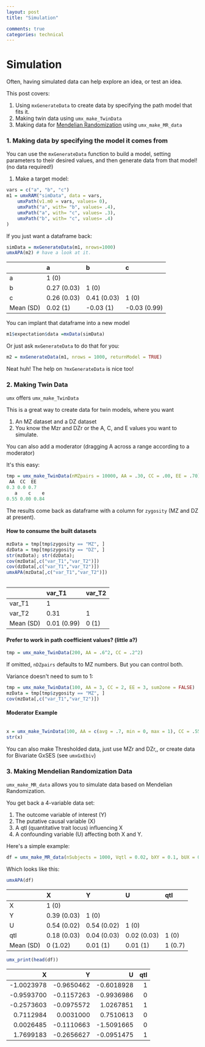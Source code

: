 ```yaml
---
layout: post
title: "Simulation"

comments: true
categories: technical
---
```


<a name="top"></a>

# Simulation

Often, having simulated data can help explore an idea, or test an idea.

This post covers:

1. Using `mxGenerateData` to create data by specifying the path model that fits it.
2. Making twin data using `umx_make_TwinData`
3. Making  data for [Mendelian Randomization](https://en.wikipedia.org/wiki/Mendelian_randomization) using `umx_make_MR_data`

### 1. Making data by specifying the model it comes from

You can use the `mxGenerateData` function to build a model, setting parameters to their desired values, and then generate data from that model! (no data required!)

1. Make a target model:

```r
vars = c("a", "b", "c")
m1 = umxRAM("simData", data = vars,
	umxPath(v1.m0 = vars, values= 0),
	umxPath("a", with= "b", values= .4),
	umxPath("a", with= "c", values= .3),
	umxPath("b", with= "c", values= .4)
)
```

If you just want a dataframe back:

```r
simData = mxGenerateData(m1, nrows=1000)
umxAPA(m2) # have a look at it.
```


|          |a           |b           |c            |
|:---------|:-----------|:-----------|:------------|
|a         |1 (0)       |            |             |
|b         |0.27 (0.03) |1 (0)       |             |
|c         |0.26 (0.03) |0.41 (0.03) |1 (0)        |
|Mean (SD) |0.02 (1)    |-0.03 (1)   |-0.03 (0.99) |


You can implant that dataframe into a new model

```r
m1$expectation$data =mxData(simData)
```

Or just ask `mxGenerateData` to do that for you:

```r
m2 = mxGenerateData(m1, nrows = 1000, returnModel = TRUE)
```

Neat huh! The help on `?mxGenerateData` is nice too!

### 2. Making Twin Data

`umx` offers `umx_make_TwinData`

This is a great way to create data for twin models, where you want

1. An MZ dataset and a DZ dataset
2. You know the Mzr and DZr or the A, C, and E values you want to simulate.

You can also add a moderator (dragging A across a range according to a moderator)

It's this easy:

```r    
tmp = umx_make_TwinData(nMZpairs = 10000, AA = .30, CC = .00, EE = .70)
 AA  CC  EE 
0.3 0.0 0.7 
   a    c    e 
0.55 0.00 0.84 
```
The results come back as dataframe with a column for `zygosity` (MZ and DZ at present).

#### How to consume the built datasets

```r
mzData = tmp[tmp$zygosity == "MZ", ]
dzData = tmp[tmp$zygosity == "DZ", ]
str(mzData); str(dzData); 
cov(mzData[,c("var_T1","var_T2")])
cov(dzData[,c("var_T1","var_T2")])
umxAPA(mzData[,c("var_T1","var_T2")])
    
```

|          |var_T1      |var_T2 |
|:---------|:-----------|:------|
|var_T1    |1           |       |
|var_T2    |0.31        |1      |
|Mean (SD) |0.01 (0.99) |0 (1)  |


####  Prefer to work in path coefficient values? (little a?)

```r    
tmp = umx_make_TwinData(200, AA = .6^2, CC = .2^2)
```

If omitted, `nDZpairs` defaults to MZ numbers. But you can control both.

Variance doesn't need to sum to 1:

```r
tmp = umx_make_TwinData(100, AA = 3, CC = 2, EE = 3, sum2one = FALSE) 
mzData = tmp[tmp$zygosity == "MZ", ]
cov(mzData[,c("var_T1","var_T2")])

```    

#### Moderator Example

```r
    
x = umx_make_TwinData(100, AA = c(avg = .7, min = 0, max = 1), CC = .55, EE = .63)
str(x)
```
You can also make Thresholded data, just use MZr and DZr,, or create data for Bivariate GxSES  (see `umxGxEbiv`)


### 3. Making Mendelian Randomization Data

`umx_make_MR_data` allows you to simulate data based on Mendelian Randomization.

You get back a 4-variable data set: 

1. The outcome variable of interest (Y)
2. The putative causal variable (X)
3. A qtl (quantitative trait locus) influencing X
4. A confounding variable (U) affecting both X and Y.

Here's a simple example:
  
```r
df = umx_make_MR_data(nSubjects = 1000, Vqtl = 0.02, bXY = 0.1, bUX = 0.5, bUY = 0.5, pQTL = 0.5, seed = 123)
```

Which looks like this:

```r
umxAPA(df)
```

|          |X           |Y           |U           |qtl     |
|:---------|:-----------|:-----------|:-----------|:-------|
|X         |1 (0)       |            |            |        |
|Y         |0.39 (0.03) |1 (0)       |            |        |
|U         |0.54 (0.02) |0.54 (0.02) |1 (0)       |        |
|qtl       |0.18 (0.03) |0.04 (0.03) |0.02 (0.03) |1 (0)   |
|Mean (SD) |0 (1.02)    |0.01 (1)    |0.01 (1)    |1 (0.7) |

```r
umx_print(head(df))
```

|         X        |           Y       |           U        | qtl  |
|----------------:|---------------:|-----------------:|-----:|
| -1.0023978| -0.9650462 | -0.6018928|     1  |
| -0.9593700| -0.1157263 | -0.9936986|     0  |
| -0.2573603| -0.0975572 |  1.0267851|     1  |
|  0.7112984|  0.0031000 |  0.7510613|     0  |
|  0.0026485| -0.1110663 | -1.5091665|     0  |
|  1.7699183| -0.2656627 | -0.0951475|     1  |
